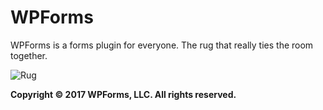 WPForms
==============

WPForms is a forms plugin for everyone. The rug that really ties the room together.

![Rug](https://wpforms.com/images/rug.jpg)

**Copyright &copy; 2017 WPForms, LLC. All rights reserved.**